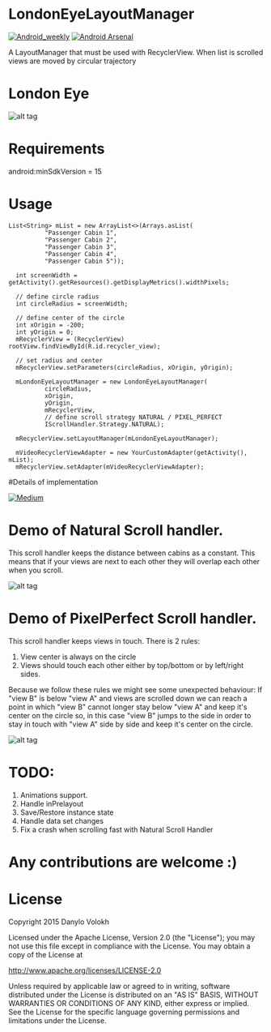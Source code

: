# LondonEyeLayoutManager

[![Android_weekly](https://img.shields.io/badge/Android%20Weekly-LondonEyeLayoutManager-green.svg)](http://androidweekly.net/issues/issue-183)
[![Android Arsenal](https://img.shields.io/badge/Android%20Arsenal-LondonEyeLayoutManager-green.svg?style=true)](https://android-arsenal.com/details/1/2917)

A LayoutManager that must be used with RecyclerView. 
When list is scrolled views are moved by circular trajectory


# London Eye
![alt tag](https://cloud.githubusercontent.com/assets/2686355/11732973/161e5970-9fb2-11e5-923b-09b6a0b4e26a.jpg)

# Requirements
android:minSdkVersion = 15

# Usage
```
List<String> mList = new ArrayList<>(Arrays.asList(
          "Passenger Cabin 1",
          "Passenger Cabin 2",
          "Passenger Cabin 3",
          "Passenger Cabin 4",
          "Passenger Cabin 5"));
            
  int screenWidth = getActivity().getResources().getDisplayMetrics().widthPixels;
            
  // define circle radius
  int circleRadius = screenWidth;

  // define center of the circle
  int xOrigin = -200;
  int yOrigin = 0;
  mRecyclerView = (RecyclerView) rootView.findViewById(R.id.recycler_view);
  
  // set radius and center
  mRecyclerView.setParameters(circleRadius, xOrigin, yOrigin);

  mLondonEyeLayoutManager = new LondonEyeLayoutManager(
          circleRadius,
          xOrigin,
          yOrigin,
          mRecyclerView,
          // define scroll strategy NATURAL / PIXEL_PERFECT
          IScrollHandler.Strategy.NATURAL);

  mRecyclerView.setLayoutManager(mLondonEyeLayoutManager);

  mVideoRecyclerViewAdapter = new YourCustomAdapter(getActivity(), mList);
  mRecyclerView.setAdapter(mVideoRecyclerViewAdapter);
```

#Details of implementation

[![Medium](https://img.shields.io/badge/Meduim-10%20steps%20to%20create%20a%20custom%20LayoutManager-blue.svg)](https://medium.com/@v.danylo/10-steps-to-create-a-custom-layoutmanager-2f30ab2f979d)

# Demo of Natural Scroll handler.

This scroll handler keeps the distance between cabins as a constant. This means that if your views are next to each other they will overlap each other when you scroll.

![alt tag](https://cloud.githubusercontent.com/assets/2686355/11742412/651bc71e-a008-11e5-9a5e-4f10be4adbd8.gif)

# Demo of PixelPerfect Scroll handler.

This scroll handler keeps views in touch. There is 2 rules:

1. View center is always on the circle
2. Views should touch each other either by top/bottom or by left/right sides.

Because we follow these rules we might see some unexpected behaviour:
If "view B" is below "view A" and views are scrolled down we can reach a point in which "view B" cannot longer stay below "view A" and keep it's center on the circle so, in this case "view B" jumps to the side in order to stay in touch with "view A" side by side and keep it's center on the circle.

![alt tag](https://cloud.githubusercontent.com/assets/2686355/11743339/4c1a8ffa-a00f-11e5-97f5-831b555b618d.gif)

# TODO:

1. Animations support.
2. Handle inPrelayout
3. Save/Restore instance state
4. Handle data set changes
5. Fix a crash when scrolling fast with Natural Scroll Handler

# Any contributions are welcome :)

# License

Copyright 2015 Danylo Volokh

Licensed under the Apache License, Version 2.0 (the "License");
you may not use this file except in compliance with the License.
You may obtain a copy of the License at

   http://www.apache.org/licenses/LICENSE-2.0

Unless required by applicable law or agreed to in writing, software
distributed under the License is distributed on an "AS IS" BASIS,
WITHOUT WARRANTIES OR CONDITIONS OF ANY KIND, either express or implied.
See the License for the specific language governing permissions and
limitations under the License.

